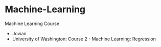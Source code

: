# Machine-Learning
Machine Learning Course 
- Jovian
- University of Washington: Course 2 - Machine Learning: Regression

